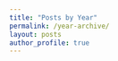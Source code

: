 ```yaml
---
title: "Posts by Year"
permalink: /year-archive/
layout: posts
author_profile: true
---
```

<!-- 연도별 아카이브 -->
